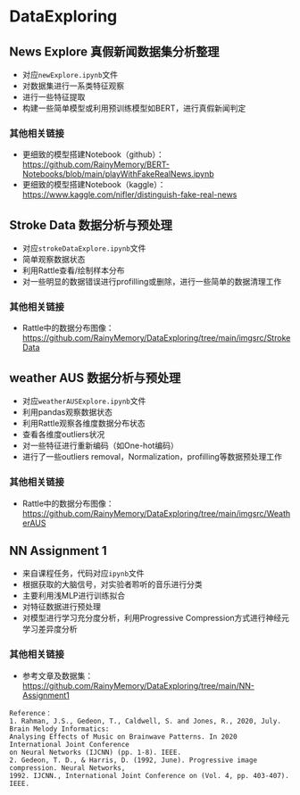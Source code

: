 # DataExploring

## News Explore 真假新闻数据集分析整理

- 对应`newExplore.ipynb`文件
- 对数据集进行一系类特征观察
- 进行一些特征提取
- 构建一些简单模型或利用预训练模型如BERT，进行真假新闻判定

### 其他相关链接

- 更细致的模型搭建Notebook（github）：https://github.com/RainyMemory/BERT-Notebooks/blob/main/playWithFakeRealNews.ipynb
- 更细致的模型搭建Notebook（kaggle）：https://www.kaggle.com/nifler/distinguish-fake-real-news

## Stroke Data 数据分析与预处理

- 对应`strokeDataExplore.ipynb`文件
- 简单观察数据状态
- 利用Rattle查看/绘制样本分布
- 对一些明显的数据错误进行profilling或删除，进行一些简单的数据清理工作

### 其他相关链接

- Rattle中的数据分布图像：https://github.com/RainyMemory/DataExploring/tree/main/imgsrc/StrokeData

## weather AUS 数据分析与预处理

- 对应`weatherAUSExplore.ipynb`文件
- 利用pandas观察数据状态
- 利用Rattle观察各维度数据分布状态
- 查看各维度outliers状况
- 对一些特征进行重新编码（如One-hot编码）
- 进行了一些outliers removal，Normalization，profilling等数据预处理工作

### 其他相关链接

- Rattle中的数据分布图像：https://github.com/RainyMemory/DataExploring/tree/main/imgsrc/WeatherAUS

## NN Assignment 1

- 来自课程任务，代码对应`ipynb`文件
- 根据获取的大脑信号，对实验者聆听的音乐进行分类
- 主要利用浅MLP进行训练拟合
- 对特征数据进行预处理
- 对模型进行学习充分度分析，利用Progressive Compression方式进行神经元学习差异度分析

### 其他相关链接

- 参考文章及数据集：https://github.com/RainyMemory/DataExploring/tree/main/NN-Assignment1

```
Reference：
1. Rahman, J.S., Gedeon, T., Caldwell, S. and Jones, R., 2020, July. Brain Melody Informatics: 
Analysing Effects of Music on Brainwave Patterns. In 2020 International Joint Conference 
on Neural Networks (IJCNN) (pp. 1-8). IEEE.
2. Gedeon, T. D., & Harris, D. (1992, June). Progressive image compression. Neural Networks, 
1992. IJCNN., International Joint Conference on (Vol. 4, pp. 403-407). IEEE.
```
